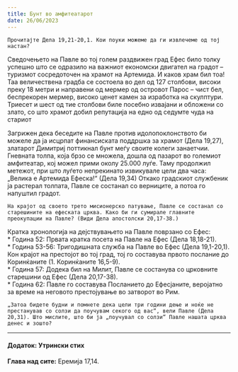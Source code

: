 ```yaml
---
title: Бунт во амфитеатарот
date: 26/06/2023
---
```


`Прочитајте Дела 19,21-20,1. Кoи поуки можеме да ги извлечеме од тој настан?`

Сведочењето на Павле во тој голем раздвижен град Ефес било толку успешно што се одразило на важниот економски двигател на градот – туризмот сосредоточен  на храмот на Артемида. И каков храм бил тоа! Таа величествена градба се состоела во дел од 127 столбови, високи преку 18 метри и направени од мермер од островот Парос – чист бел, беспрекорен мермер, високо ценет камен за изработка на скулптури. Триесет и шест од тие столбови биле посебно извајани и обложени со злато, со што храмот добил репутација на едно од седумте чуда на стариот 

Загрижен дека беседите на Павле против идолопоклонството би можеле да ја исцрпат финансиската поддршка за храмот (Дела 19,27), златарот Димитриј поттикнал бунт меѓу своите колеги занаетчии. Гневната толпа, која брзо се множела, дошла од пазарот во големиот амфитеатар, кој можел прими околу 25.000 луѓе. Таму продолжил метежот, при што луѓето непрекинато извикувале цели два часа: „Велика е Артемида Ефеска!“ (Дела 19,34) Откако градскиот службеник ја растерал толпата, Павле се состанал со верниците, а потоа го напуштил градот.

`На крајот од своето трето мисионерско патување, Павле се состанал со старешините на ефеската црква. Како би ги сумирале главните преокупации на Павле? (Види Дела апостолски 20,17-38.)`

Кратка хронологија на дејствувањето на Павле поврзано со Ефес: 
<br>* Година 52: Првата кратка посета на Павле на Ефес (Дела 18,18-21).
<br>* Година 53-56: Тригодишната служба на Павле во Ефес (Дела 19,1-20,1). Кон крајот на престојот во тој град, тој го составува првото послание до Коринќаните (1. Коринќаните 16,5-9).
<br>* Година 57: Додека бил на Милит, Павле се состанува со црковните старешини од Ефес (Дела 20,17-38).
<br>* Година 62: Павле го составува Посланието до Ефесјаните, веројатно за време на неговото престојување во затворот во Рим.

`„Затоа бидете будни и помнете дека цели три години дење и ноќе не престанував со солзи да поучувам секого од вас“, вели Павле (Дела 20,31). Што мислите, што би ја „поучувал со солзи“ Павле нашата црква денес и зошто?`

---

#### Додаток: Утрински стих

**Глава над сите:** Еремија 17,14.